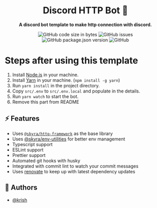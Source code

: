 <div align='center'>

# Discord HTTP Bot 🤖

**A discord bot template to make http connection with discord.**


![GitHub code size in bytes](https://img.shields.io/github/languages/code-size/krishagarwal2811/discord-http-bot)
![GitHub issues](https://img.shields.io/github/issues-raw/krishagarwal2811/discord-http-bot)
![GitHub package.json version](https://img.shields.io/github/package-json/v/krishagarwal2811/discord-http-bot)
![GitHub](https://img.shields.io/github/license/krishagarwal2811/discord-http-bot)

</div>

# Steps after using this template

1. Install [Node.js](https://nodejs.org) in your machine.
1. Install [Yarn](https://yarnpkg.com) in your machine. (`npm install -g yarn`)
1. Run `yarn install` in the project directory.
1. Copy `src/.env` to `src/.env.local` and populate in the details.
1. Run `yarn watch` to start the bot.
1. Remove this part from README

## ⚡ Features

-   Uses [`@skyra/http-framework`](https://github.com/https://github.com/skyra-project/archid-components/tree/main/packages/http-framework) as the base library
-   Uses [@skyra/env-utilities](https://github.com/skyra-project/archid-components/tree/main/packages/env-utilities) for better env management
-   Typescript support
-   ESLint support
-   Prettier support
-   Automated git hooks with husky
-   Integrated with commit lint to watch your commit messages
-   Uses [renovate](https://renovatebot.com) to keep up with latest dependency updates

## 📝 Authors

-   [@krish](https://www.github.com/krishagarwal2811)
